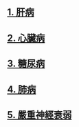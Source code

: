 ## [1. 肝病](/肝1.md)

## [2. 心臟病](/心2.md)

## [3. 糖尿病](/糠1.md)

## [4. 肺病](/肺1.md)

## [5. 嚴重神經衰弱](/衰弱1.md)
